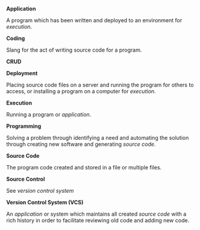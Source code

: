 <!--bl
(filemeta
    (title "Programming Jargon"))
/bl-->

**Application**

A program which has been written and deployed to an environment for *execution*.

**Coding**

Slang for the act of writing source code for a program.

**CRUD**



**Deployment**

Placing source code files on a server and running the program for others to access, or installing a program on a computer for *execution*.

**Execution**

Running a program or *application*.

**Programming**

Solving a problem through identifying a need and automating the solution through creating new software and generating *source code*.

**Source Code**

The program code created and stored in a file or multiple files.

**Source Control**

See *version control system*

**Version Control System (VCS)**

An *application* or system which maintains all created *source code* with a rich history in order to facilitate reviewing old code and adding new code.

